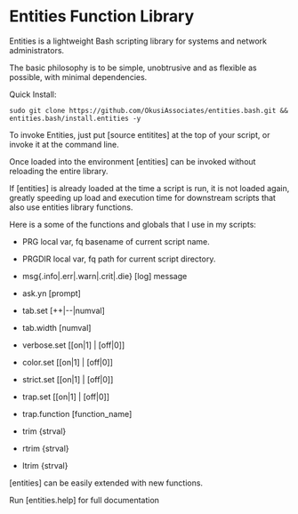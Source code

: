 # Entities Function Library

Entities is a lightweight Bash scripting library for systems and network administrators.

The basic philosophy is to be simple, unobtrusive and as flexible as possible, with minimal dependencies.

Quick Install:

    sudo git clone https://github.com/OkusiAssociates/entities.bash.git && entities.bash/install.entities -y

To invoke Entities, just put [source entitites] at the top of your script, or invoke it at the command line.

Once loaded into the environment [entities] can be invoked without reloading the entire library.

If [entities] is already loaded at the time a script is run, it is not loaded again, greatly speeding up load and execution time for downstream scripts that also use entities library functions.

Here is a some of the functions and globals that I use in my scripts:

  *  PRG		local var, fq basename of current script name.
  *  PRGDIR	local var, fq path for current script directory.
  
  * msg{.info|.err|.warn|.crit|.die} [log] message
  * ask.yn [prompt]
  * tab.set [++|--|numval]
  * tab.width [numval]
  * verbose.set [[on|1] | [off|0]]
  * color.set [[on|1] | [off|0]]
  * strict.set [[on|1] | [off|0]]
  * trap.set [[on|1] | [off|0]]
  * trap.function [function_name]
  * trim {strval}
  * rtrim {strval}
  * ltrim {strval}

[entities] can be easily extended with new functions.

Run [entities.help] for full documentation

